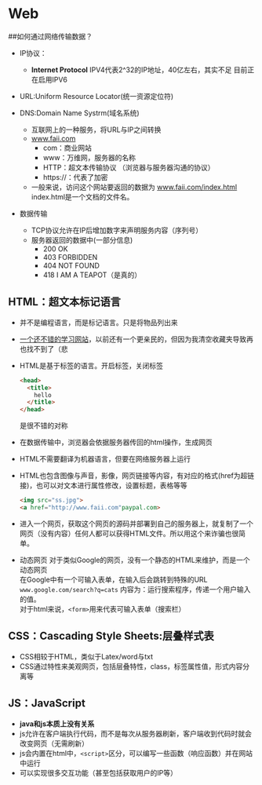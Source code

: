 # Web



##如何通过网络传输数据？
* IP协议：
    * **Internet Protocol**
    IPV4代表2^32的IP地址，40亿左右，其实不足
    目前正在启用IPV6

* URL:Uniform Resource Locator(统一资源定位符)
  
* DNS:Domain Name Systrm(域名系统)
    * 互联网上的一种服务，将URL与IP之间转换
    * www.faii.com
        * com：商业网站
        * www：万维网，服务器的名称
        * HTTP：超文本传输协议
        （浏览器与服务器沟通的协议）
        * https://：代表了加密
    * 一般来说，访问这个网站要返回的数据为 www.faii.com/index.html index.html是一个文档的文件名。

* 数据传输
    * TCP协议允许在IP后增加数字来声明服务内容（序列号）
    * 服务器返回的数据中(一部分信息)
        * 200 OK
        * 403 FORBIDDEN
        * 404 NOT FOUND
        * 418 I AM A TEAPOT（是真的）

## HTML：超文本标记语言
  * 并不是编程语言，而是标记语言。只是将物品列出来
  * [一个还不错的学习网站](https://www.w3school.com.cn/html/index.asp)，以前还有一个更亲民的，但因为我清空收藏夹导致再也找不到了（悲
  * HTML是基于标签的语言。开启标签，关闭标签
      ```html
      <head>
        <title>
          hello
        </title>
      </head>
      ```
      是很不错的对称
  * 在数据传输中，浏览器会依据服务器传回的html操作，生成网页
  * HTML不需要翻译为机器语言，但要在网络服务器上运行
  * HTML也包含图像与声音，影像，网页链接等内容，有对应的格式(href为超链接)，也可以对文本进行属性修改，设置标题，表格等等
    ```html
    <img src="ss.jpg">
    <a href="http://www.faii.com"paypal.com>
    ```
  * 进入一个网页，获取这个网页的源码并部署到自己的服务器上，就复制了一个网页（没有内容）任何人都可以获得HTML文件。所以用这个来诈骗也很简单。

  * 动态网页
    对于类似Google的网页，没有一个静态的HTML来维护，而是一个动态网页  
    在Google中有一个可输入表单，在输入后会跳转到特殊的URL
    `www.google.com/search?q=cats`
    内容为：运行搜索程序，传递一个用户输入的值。  
    对于html来说，`<form>`用来代表可输入表单（搜索栏）


## CSS：Cascading Style Sheets:层叠样式表
  * CSS相较于HTML，类似于Latex/word与txt
  * CSS通过特性来美观网页，包括层叠特性，class，标签属性值，形式内容分离等

## JS：JavaScript
* **java和js本质上没有关系**
* js允许在客户端执行代码，而不是每次从服务器刷新，客户端收到代码时就会改变网页（无需刷新）
* js会内置在html中，`<script>`区分，可以编写一些函数（响应函数）并在网站中运行
* 可以实现很多交互功能（甚至包括获取用户的IP等）